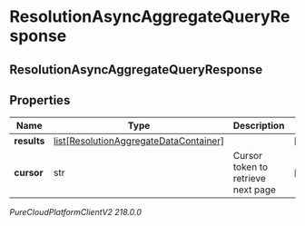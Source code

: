 # ResolutionAsyncAggregateQueryResponse

## ResolutionAsyncAggregateQueryResponse

## Properties

|Name | Type | Description | Notes|
|------------ | ------------- | ------------- | -------------|
| **results** | [list[ResolutionAggregateDataContainer]](ResolutionAggregateDataContainer) |  | [optional] |
| **cursor** | str | Cursor token to retrieve next page | [optional] |



_PureCloudPlatformClientV2 218.0.0_
